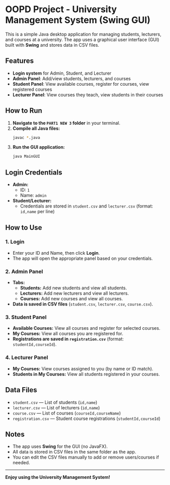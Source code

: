 # OOPD Project - University Management System (Swing GUI)

This is a simple Java desktop application for managing students, lecturers, and courses at a university. The app uses a graphical user interface (GUI) built with **Swing** and stores data in CSV files.

## Features
- **Login system** for Admin, Student, and Lecturer
- **Admin Panel**: Add/view students, lecturers, and courses
- **Student Panel**: View available courses, register for courses, view registered courses
- **Lecturer Panel**: View courses they teach, view students in their courses

## How to Run
1. **Navigate to the `PART1 NEW 3` folder** in your terminal.
2. **Compile all Java files:**
   ```sh
   javac *.java
   ```
3. **Run the GUI application:**
   ```sh
   java MainGUI
   ```

## Login Credentials
- **Admin:**
  - ID: `1`
  - Name: `admin`
- **Student/Lecturer:**
  - Credentials are stored in `student.csv` and `lecturer.csv` (format: `id,name` per line)

## How to Use
### 1. Login
- Enter your ID and Name, then click **Login**.
- The app will open the appropriate panel based on your credentials.

### 2. Admin Panel
- **Tabs:**
  - **Students:** Add new students and view all students.
  - **Lecturers:** Add new lecturers and view all lecturers.
  - **Courses:** Add new courses and view all courses.
- **Data is saved in CSV files** (`student.csv`, `lecturer.csv`, `course.csv`).

### 3. Student Panel
- **Available Courses:** View all courses and register for selected courses.
- **My Courses:** View all courses you are registered for.
- **Registrations are saved in `registration.csv`** (format: `studentId,courseId`).

### 4. Lecturer Panel
- **My Courses:** View courses assigned to you (by name or ID match).
- **Students in My Courses:** View all students registered in your courses.

## Data Files
- `student.csv` — List of students (`id,name`)
- `lecturer.csv` — List of lecturers (`id,name`)
- `course.csv` — List of courses (`courseId,courseName`)
- `registration.csv` — Student course registrations (`studentId,courseId`)

## Notes
- The app uses **Swing** for the GUI (no JavaFX).
- All data is stored in CSV files in the same folder as the app.
- You can edit the CSV files manually to add or remove users/courses if needed.

---

**Enjoy using the University Management System!** 